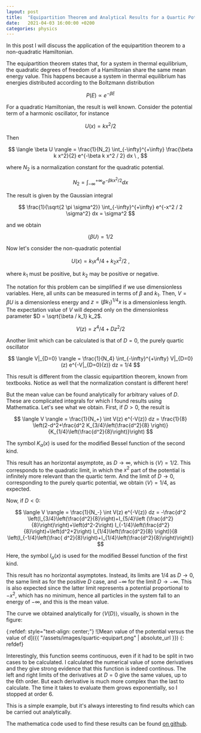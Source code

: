 ```yaml
---
layout: post
title:  "Equipartition Theorem and Analytical Results for a Quartic Potential"
date:   2021-04-03 16:00:00 +0200
categories: physics
---
```


In this post I will discuss the application of the equipartition theorem to a non-quadratic Hamiltonian.

The equipartition theorem states that, for a system in thermal equilibrium, the quadratic degrees of freedom of a Hamiltonian share the same mean energy value.
This happens because a system in thermal equilibrium has energies distributed according to the Boltzmann distribution

$$ P(E) \propto e^{-\beta E} $$

For a quadratic Hamiltonian, the result is well known. Consider the potential term of a harmonic oscillator, for instance

$$ U(x) = k x^2 / 2 $$

Then

$$ \langle \beta U \rangle = \frac{1}{N_2} \int_{-\infty}^{+\infty} \frac{\beta k x^2}{2} e^{-\beta k x^2 / 2} dx \ , $$

where $N_2$ is a normalization constant for the quadratic potential.

$$ N_2 = \int_{-\infty}^{+\infty} e^{- \beta k x^2 / 2} dx $$

The result is given by the Gaussian integral

$$ \frac{1}{\sqrt{2 \pi \sigma^2}} \int_{-\infty}^{+\infty} e^{-x^2 / 2 \sigma^2} dx = \sigma^2 $$

and we obtain

$$ \langle \beta U \rangle = 1/2 $$

Now let's consider the non-quadratic potential

$$ U(x) = k_1 x^4 / 4 + k_2 x^2 / 2 \ , $$

where $k_1$ must be positive, but $k_2$ may be positive or negative.

The notation for this problem can be simplified if we use dimensionless variables. Here, all units can be measured in terms of $\beta$ and $k_1$.
Then, $V = \beta U$ is a dimensionless energy and $z = (\beta k_1)^{1/4} x$ is a dimensionless length.
The expectation value of $V$ will depend only on the dimensionless parameter $D = \sqrt{\beta / k_1} k_2$.

$$ V(z) = z^4 / 4 + D z^2 / 2 $$

Another limit which can be calculated is that of $D = 0$, the purely quartic oscillator

$$ \langle V|_{D=0} \rangle = \frac{1}{N_4} \int_{-\infty}^{+\infty} V|_{D=0}(z) e^{-V|_{D=0}(z)} dz = 1/4 $$

This result is different from the classic equipartition theorem, known from textbooks.
Notice as well that the normalization constant is different here!

But the mean value can be found analytically for arbitrary values of $D$. These are complicated integrals for which I found results using Mathematica.
Let's see what we obtain.
First, if $D > 0$, the result is

$$
\langle V \rangle = \frac{1}{N_+} \int V(z) e^{-V(z)} dz =
\frac{1}{8} \left(2-d^2+\frac{d^2 K_{3/4}\left(\frac{d^2}{8} \right)}{K_{1/4}\left(\frac{d^2}{8}\right)}\right)
$$

The symbol $K_{\alpha}(x)$ is used for the modified Bessel function of the second kind.

This result has an horizontal asymptote, as $D\rightarrow\infty$, which is $\langle V \rangle = 1/2$. This corresponds to the quadratic limit, in which the $x^2$ part of the potential is infinitely more relevant than the quartic term. And the limit of $D\rightarrow0$, corresponding to the purely quartic potential, we obtain $\langle V \rangle = 1/4$, as expected.

Now, if $D < 0$:

$$
\langle V \rangle = \frac{1}{N_-} \int V(z) e^{-V(z)} dz = -\frac{d^2 \left(I_{3/4}\left(\frac{d^2}{8}\right)+I_{5/4}\left
   (\frac{d^2}{8}\right)\right)+\left(d^2-2\right) I_{-1/4}\left(\frac{d^2}{8}\right)+\left(d^2+2\right)
   I_{1/4}\left(\frac{d^2}{8}
   \right)}{8
   \left(I_{-1/4}\left(\frac{
   d^2}{8}\right)+I_{1/4}\left(\frac{d^2}{8}\right)\right)}
$$

Here, the symbol $I_{\alpha}(x)$ is used for the modified Bessel function of the first kind.

This result has no horizontal asymptotes. Instead, its limits are $1/4$ as $D\rightarrow 0$, the same limit as for the positive $D$ case, and $-\infty$ for the limit $D\rightarrow-\infty$. This is also expected since the latter limit represents a potential proportional to $-x^2$, which has no minimum, hence all particles in the system fall to an energy of $-\infty$, and this is the mean value.

The curve we obtained analytically for $\langle V(D) \rangle$, visually, is shown in the figure:

{:refdef: style="text-align: center;"}
![Mean value of the potential versus the value of d]({{ "/assets/images/quartic-equipart.png" | absolute_url }})
{: refdef}

Interestingly, this function seems continuous, even if it had to be split in two cases to be calculated. I calculated the numerical value of some derivatives and they give strong evidence that this function is indeed continous. The left and right limits of the derivatives at $D=0$ give the same values, up to the 6th order. But each derivative is much more complex than the last to calculate. The time it takes to evaluate them grows exponentially, so I stopped at order 6.

This is a simple example, but it's always interesting to find results which can be carried out analytically.

The mathematica code used to find these results can be found [on github][gist].

[gist]: https://gist.github.com/gapolinario/287ea7b552277efd429f1d6615bdbd38
